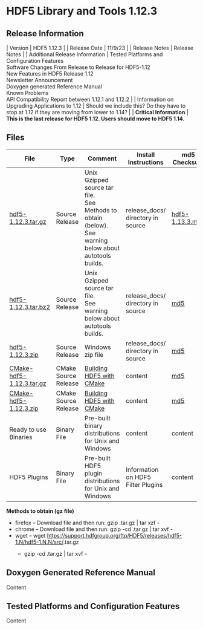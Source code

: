 # HDF5 Library and Tools 1.12.3

## Release Information

| Version | HDF5 1.12.3 |
| Release Date |  11/9/23 |
| Release Notes | Release Notes | 
| Additional Release Information | Tested Platforms and Configuration Features <br> Software Changes From Release to Release for HDF5-1.12 <br> New Features in HDF5 Release 1.12 <br> Newsletter Announcement <br> Doxygen generated Reference Manual <br> Known Problems <br> API Compatibility Report between 1.12.1 and 1.12.2  |
| Information on Upgrading Applications to 1.12 | Should we include this? Do they have to stop at 1.12 if they are moving from lower to 1.14? | 
| **Critical Information** | **This is the last release for HDF5 1.12. Users should move to HDF5 1.14.** 

## Files 
  
| File | Type | Comment | Install Instructions | md5 Checksum |
| ---- | ---- | ---- | ---- | ---- | 
| [hdf5-1.12.3.tar.gz](https://hdf-wordpress-1.s3.amazonaws.com/wp-content/uploads/manual/HDF5/HDF5_1_12_3/src/hdf5-1.12.3.tar.gz) | Source Release | Unix Gzipped source tar file. <br>See Methods to obtain (below).<br>See warning below about autotools builds. | release_docs/ directory in source | [hdf5-1.13.3.md5](https://hdf-wordpress-1.s3.amazonaws.com/wp-content/uploads/manual/HDF5/HDF5_1_12_3/src/hdf5-1.12.3.tar.gz.md5) |
| [hdf5-1.12.3.tar.bz2](https://hdf-wordpress-1.s3.amazonaws.com/wp-content/uploads/manual/HDF5/HDF5_1_12_3/src/hdf5-1.12.3.tar.bz2) |  Source Release | Unix Gzipped source tar file. <br>See warning below about autotools builds. | release_docs/ directory in source | [md5](https://hdf-wordpress-1.s3.amazonaws.com/wp-content/uploads/manual/HDF5/HDF5_1_12_3/src/hdf5-1.12.3.tar.bz2) |
| [hdf5-1.12.3.zip](https://hdf-wordpress-1.s3.amazonaws.com/wp-content/uploads/manual/HDF5/HDF5_1_12_3/src/hdf5-1.12.3.zip) |  Source Release | Windows zip file | release_docs/ directory in source | [md5](https://hdf-wordpress-1.s3.amazonaws.com/wp-content/uploads/manual/HDF5/HDF5_1_12_3/src/hdf5-1.12.3.zip.md5) |
| [CMake-hdf5-1.12.3.tar.gz](https://hdf-wordpress-1.s3.amazonaws.com/wp-content/uploads/manual/HDF5/HDF5_1_12_3/src/CMake-hdf5-1.12.3.tar.gz) | CMake Source Release | [Building HDF5 with CMake](../../documentation/Building_HDF5_with_Cmake.html) | content | [md5](https://hdf-wordpress-1.s3.amazonaws.com/wp-content/uploads/manual/HDF5/HDF5_1_12_3/src/CMake-hdf5-1.12.3.tar.gz.md5) |
| [CMake-hdf5-1.12.3.zip](https://hdf-wordpress-1.s3.amazonaws.com/wp-content/uploads/manual/HDF5/HDF5_1_12_3/src/CMake-hdf5-1.12.3.zip) | CMake Source Release | [Building HDF5 with CMake](../../documentation/Building_HDF5_with_Cmake.html) | content | [md5](https://hdf-wordpress-1.s3.amazonaws.com/wp-content/uploads/manual/HDF5/HDF5_1_12_3/src/CMake-hdf5-1.12.3.zip) |
| Ready to use Binaries | Binary File | Pre-built binary distributions for Unix and Windows |	content | content| 
| HDF5 Plugins	| Binary File	| Pre-built HDF5 plugin distributions for Unix and Windows	| Information on HDF5 Filter Plugins | content | 	 

**Methods to obtain  (gz file)**
* firefox – Download file and then run:  gzip <distribution>.tar.gz | tar xzf -
* chrome –  Download file and then run:  gzip -cd <distribution>.tar.gz | tar xvf -
* wget – wget https://support.hdfgroup.org/ftp/HDF5/releases/hdf5-1.N/hdf5-1.N.N/src/<distribution>.tar.gz
  * gzip -cd <distribution>.tar.gz | tar xvf -

## Doxygen Generated Reference Manual         

Content

## Tested Platforms and Configuration Features
        
Content
